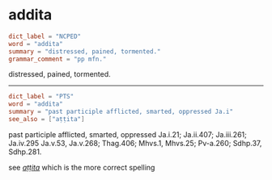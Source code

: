 # addita

``` toml
dict_label = "NCPED"
word = "addita"
summary = "distressed, pained, tormented."
grammar_comment = "pp mfn."
```

distressed, pained, tormented.

--------------------

``` toml
dict_label = "PTS"
word = "addita"
summary = "past participle afflicted, smarted, oppressed Ja.i"
see_also = ["aṭṭita"]
```

past participle afflicted, smarted, oppressed Ja.i.21; Ja.ii.407; Ja.iii.261; Ja.iv.295 Ja.v.53, Ja.v.268; Thag.406; Mhvs.1, Mhvs.25; Pv\-a.260; Sdhp.37, Sdhp.281.

see *[aṭṭita](aṭṭita.md)* which is the more correct spelling

